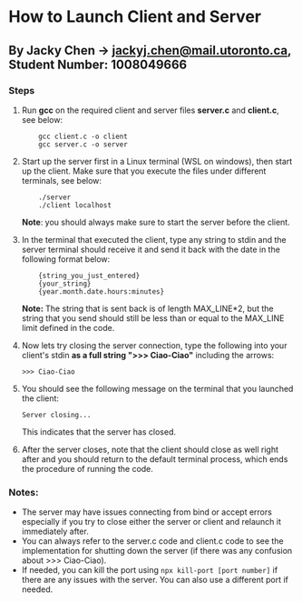 # How to Launch Client and Server

## By Jacky Chen -> jackyj.chen@mail.utoronto.ca, Student Number: 1008049666

### Steps
1. Run **gcc** on the required client and server files **server.c** and **client.c**, see below:

    ```
        gcc client.c -o client
        gcc server.c -o server
    ```
2. Start up the server first in a Linux terminal (WSL on windows), then start up the client. Make sure that you execute the files under different terminals, see below:
    ```
        ./server
        ./client localhost
    ```
    **Note**: you should always make sure to start the server before the client.
3. In the terminal that executed the client, type any string to stdin and the server terminal should receive it and send it back with the date in the following format below:
    ```
        {string_you_just_entered}
        {your_string}
        {year.month.date.hours:minutes}
    ```
    **Note:** The string that is sent back is of length MAX_LINE*2, but the string that you send should still be less than or equal to the MAX_LINE limit defined in the code.
4. Now lets try closing the server connection, type the following into your client's stdin **as a full string ">>> Ciao-Ciao"** including the arrows:
    ```
    >>> Ciao-Ciao
    ```
5. You should see the following message on the terminal that you launched the client:
    ```
    Server closing...
    ```
    This indicates that the server has closed.
6. After the server closes, note that the client should close as well right after and you should return to the default terminal process, which ends the procedure of running the code.

### Notes:
- The server may have issues connecting from bind or accept errors especially if you try to close either the server or client and relaunch it immediately after.
- You can always refer to the server.c code and client.c code to see the implementation for shutting down the server (if there was any confusion about >>> Ciao-Ciao).
- If needed, you can kill the port using ```npx kill-port [port number]``` if there are any issues with the server. You can also use a different port if needed.
